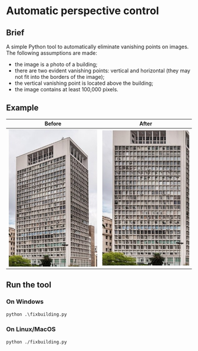 # Automatic perspective control

## Brief

A simple Python tool to automatically eliminate vanishing points on images. The following assumptions are made:

* the image is a photo of a building;
* there are two evident vanishing points: vertical and horizontal (they may not fit into the borders of the image);
* the vertical vanishing point is located above the building;
* the image contains at least 100,000 pixels.

## Example

|                        Before                         |                              After                             |
|-------------------------------------------------------|----------------------------------------------------------------|
| ![Before correction](sample_images/SaoPaulo_demo.jpg) | ![After correction](sample_images/SaoPaulo_corrected_demo.jpg) |

## Run the tool

### On Windows

    python .\fixbuilding.py

### On Linux/MacOS

    python ./fixbuilding.py
